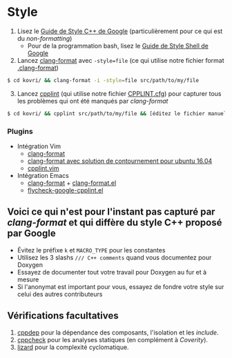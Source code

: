 # Style
1. Lisez le [Guide de Style C++ de Google](https://google.github.io/styleguide/cppguide.html) (particulièrement pour ce qui est du *non-formatting*)
   - Pour de la programmation bash, lisez le [Guide de Style Shell de Google](https://github.com/google/styleguide/blob/gh-pages/shell.xml)
2. Lancez [clang-format](http://clang.llvm.org/docs/ClangFormat.html) avec ```-style=file``` (ce qui utilise notre fichier format [.clang-format](https://github.com/monero-project/kovri/blob/master/.clang-format))
```bash
$ cd kovri/ && clang-format -i -style=file src/path/to/my/file
```
3. Lancez [cpplint](https://github.com/google/styleguide/tree/gh-pages/cpplint) (qui utilise notre fichier [CPPLINT.cfg](https://github.com/monero-project/kovri/blob/master/CPPLINT.cfg)) pour capturer tous les problèmes qui ont été manqués par *clang-format*
```bash
$ cd kovri/ && cpplint src/path/to/my/file && [éditez le fichier manuellement pour résoudre les problèmes détectés]
```

### Plugins

- Intégration Vim
  - [clang-format](http://clang.llvm.org/docs/ClangFormat.html#vim-integration)
  - [clang-format avec solution de contournement pour ubuntu 16.04](http://stackoverflow.com/questions/39490082/clang-format-not-working-under-gvim)
  - [cpplint.vim](https://github.com/vim-syntastic/syntastic/blob/master/syntax_checkers/cpp/cpplint.vim)
- Intégration Emacs
  - [clang-format](http://clang.llvm.org/docs/ClangFormat.html#emacs-integration) + [clang-format.el](https://llvm.org/svn/llvm-project/cfe/trunk/tools/clang-format/clang-format.el)
  - [flycheck-google-cpplint.el](https://github.com/flycheck/flycheck-google-cpplint)

## Voici ce qui n'est pour l'instant pas capturé par *clang-format* et qui diffère du style C++ proposé par Google

- Évitez le préfixe `k` et `MACRO_TYPE` pour les constantes
- Utilisez les 3 slashs `/// C++ comments` quand vous documentez pour Doxygen
- Essayez de documenter tout votre travail pour Doxygen au fur et à mesure
- Si l'anonymat est important pour vous, essayez de fondre votre style sur celui des autres contributeurs

## Vérifications facultatives
1. [cppdep](https://github.com/rakhimov/cppdep)
   pour la dépendance des composants, l'isolation et les *include*.
2. [cppcheck](https://github.com/danmar/cppcheck/) pour les analyses statiques
   (en complément à *Coverity*).
3. [lizard](https://github.com/terryyin/lizard) pour la complexité cyclomatique.

